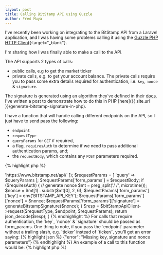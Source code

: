 ```yaml
---
layout: post
title: Calling BitStamp API using Guzzle
author: Fred Muya
---
```


I've recently been working on integrating to the BitStamp API from a Laravel application, and I was having some problems calling it using the [Guzzle PHP HTTP Client](http://guzzle.readthedocs.org/en/latest/){:target="_blank"}.

I'm sharing how I was finally able to make a call to the API.

The API supports 2 types of calls:

* public calls, e.g to get the market ticker
* private calls, e.g. to get your account balance. The private calls require you to pass some extra details required for authentication, i.e. `key`, `nonce` & `signature`.

The signature is generated using an algorithm they've defined in their [docs](https://www.bitstamp.net/api/). I've written a post to demonstrate how to do this in PHP [here]({{ site.url }}/generate-bitstamp-signature-in-php).

I have a function that will handle calling different endpoints on the API, so I just have to send pass the following:

* `endpoint`
* `requestType`
* `queryParams` for `GET` if required,
* a flag, `requiresAuth` to determine if we need to pass additional authentication params, and;
* the `requestBody`, which contains any `POST` parameters required.

{% highlight php %}
<?php
use GuzzleHttp\Client as GuzzleClient;

function callBitStampApi($endpoint, $requestType = 'GET', $queryParams = [], $requiresAuth = false, $requestBody = [])
{
    $bitstampApiClient = new GuzzleClient([
        'base_uri' => 'https://www.bitstamp.net/api/'
    ]);
    $requestParams = [
        'query' => $queryParams
    ];

    $requestParams['form_params'] = $requestBody;

    if ($requiresAuth) {
        // generate nonce
        $mt = preg_split('/ /', microtime());
        $nonce = $mt[1] . substr($mt[0], 2, 6);
        $requestParams['form_params']['key'] = env('BITSTAMP_API_KEY');
        $requestParams['form_params']['nonce'] = $nonce;
        $requestParams['form_params']['signature'] = generateBitstampSignature($nonce);
    }

    $resp = $bitStampApiClient->request($requestType, $endpoint, $requestParams);

    return json_decode($resp);
}
{% endhighlight %}

For calls that require authentication, the `key`, `nonce` & `signature` should be passed as form_params.

One thing to note, if you pass the `endpoint` parameter without a trailing slash, e.g. `ticker` instead of `ticker/`, you'll get an error saying:

{% highlight json %}
{"error": "Missing key, signature and nonce parameters"}
{% endhighlight %}

An example of a call to this function would be:
{% highlight php %}
<?php
// make call to ticker endpoint
$marketTickerData = callBitStampApi('ticker/', 'GET');

// make call to account balance endpoint
$accountBalData = callBitStampApi('balance/', 'POST', [], true);
{% endhighlight %}

That's all for now people! Back to code!
